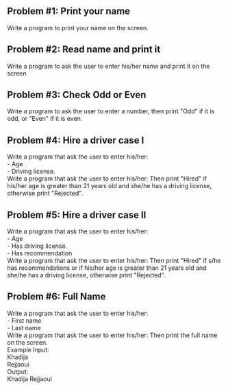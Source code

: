## Problem #1: Print your name

Write a program to print your name on the screen.

## Problem #2: Read name and print it

Write a program to ask the user to enter his/her name and print it on the screen

## Problem #3: Check Odd or Even

Write a program to ask the user to enter a number, then print "Odd" if it is odd,
or "Even" if it is even.

## Problem #4: Hire a driver case I

Write a program that ask the user to enter his/her:
<br> - Age
<br> - Driving license.
<br> Write a program that ask the user to enter his/her:
Then print "Hired" if his/her age is greater than 21 years old and she/he has a
driving license, otherwise print "Rejected".

## Problem #5: Hire a driver case II

Write a program that ask the user to enter his/her:
<br> - Age
<br> - Has driving license.
<br> - Has recommendation
<br> Write a program that ask the user to enter his/her:
Then print "Hired" if s/he has recommendations or if his/her age is greater than
21 years old and she/he has a driving license, otherwise print "Rejected".

## Problem #6: Full Name

Write a program that ask the user to enter his/her:
<br> - First name
<br> - Last name
<br> Write a program that ask the user to enter his/her:
Then print the full name on the screen.
<br> Example Input:
<br> Khadija
<br> Rejjaoui
<br> Output:
<br> Khadija Rejjaoui
